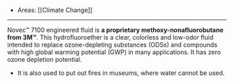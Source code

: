 
- Areas: [[Climate Change]]

---


Novec™ 7100 engineered fluid is **a proprietary methoxy-nonafluorobutane from 3M™**. This hydrofluoroether is a clear, colorless and low-odor fluid intended to replace ozone-depleting substances (ODSs) and compounds with high global warming potential (GWP) in many applications. It has zero ozone depletion potential.

- It is also used to put out fires in museums, where water cannot be used.
